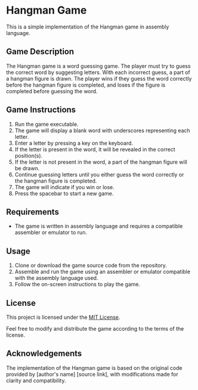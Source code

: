 # Hangman Game

This is a simple implementation of the Hangman game in assembly language.

## Game Description

The Hangman game is a word guessing game. The player must try to guess the correct word by suggesting letters. With each incorrect guess, a part of a hangman figure is drawn. The player wins if they guess the word correctly before the hangman figure is completed, and loses if the figure is completed before guessing the word.

## Game Instructions

1. Run the game executable.
2. The game will display a blank word with underscores representing each letter.
3. Enter a letter by pressing a key on the keyboard.
4. If the letter is present in the word, it will be revealed in the correct position(s).
5. If the letter is not present in the word, a part of the hangman figure will be drawn.
6. Continue guessing letters until you either guess the word correctly or the hangman figure is completed.
7. The game will indicate if you win or lose.
8. Press the spacebar to start a new game.

## Requirements

- The game is written in assembly language and requires a compatible assembler or emulator to run.

## Usage

1. Clone or download the game source code from the repository.
2. Assemble and run the game using an assembler or emulator compatible with the assembly language used.
3. Follow the on-screen instructions to play the game.

## License

This project is licensed under the [MIT License](LICENSE).

Feel free to modify and distribute the game according to the terms of the license.

## Acknowledgements

The implementation of the Hangman game is based on the original code provided by [author's name] [source link], with modifications made for clarity and compatibility.
